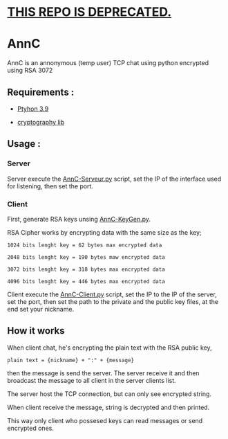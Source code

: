 # <b><u>THIS REPO IS DEPRECATED.</b></u>

# AnnC

AnnC is an annonymous (temp user) TCP chat using python encrypted using RSA 3072

## Requirements : 

 - [Ptyhon 3.9](https://www.python.org/downloads/)
 
 - [cryptography lib](https://pypi.org/project/cryptography/)

## Usage :

### Server


Server execute the [AnnC-Serveur.py](https://github.com/Retr0Kr0dy/AnnC/blob/main/AnnC-RSA/AnnC-Serveur.py) script, set the IP of the interface used for listening, then set the port.


### Client


First, generate RSA keys unsing [AnnC-KeyGen.py](https://github.com/Retr0Kr0dy/AnnC/blob/main/AnnC-RSA/AnnC-KeyGen.py). 


RSA Cipher works by encrypting data with the same size as the key;


```
1024 bits lenght key = 62 bytes max encrypted data

2048 bits lenght key = 190 bytes maw encrypted data

3072 bits lenght key = 318 bytes max encrypted data

4096 bits lenght key = 446 bytes max encrypted data
```


Client execute the [AnnC-Client.py](https://github.com/Retr0Kr0dy/AnnC/blob/main/AnnC-RSA/AnnC-Client.py) script, set the IP to the IP of the server, set the port, then set the path to the private and the public key files, at the end set your nickname.

## How it works

When client chat, he's encrypting the plain text with the RSA public key, 
```
plain text = {nickname} + ":" + {message}
```
then the message is send the server. The server receive it and then broadcast the message to all client in the server clients list.

The server host the TCP connection, but can only see encrypted string.

When client receive the message, string is decrypted and then printed.

This way only client who possesed keys can read messages or send encrypted ones.

